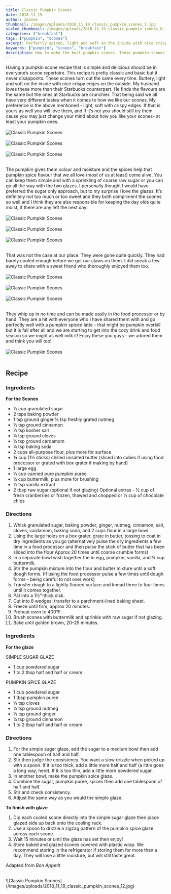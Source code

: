 ```yaml
---
title: Classic Pumpkin Scones
date: 2018-11-19
author: Joanne
thumbnail: /images/uploads/2018_11_19_classic_pumpkin_scones_1.jpg
scaled_thumbnail: /images/uploads/2018_11_19_classic_pumpkin_scones_0.jpg
categories: ["breakfast"]
tags: ["pumpkin", "scones"]
excerpt: Perfectly spiced, light and soft on the inside with nice crispy edges on the outside
keywords: ["pumpkin", "scones", "breakfast"]
description: How to make the best pumpkin scones. These pumpkin scones are perfectly spiced, light and soft on the inside with nice crispy edges on the outside.
---
```


Having a pumpkin scone recipe that is simple and delicious should be in everyone’s scone repertoire. This recipe is pretty classic and basic but it never disappoints. These scones turn out the same every time. Buttery, light and soft on the inside with nice crispy edges on the outside. My husband loves these more than their Starbucks counterpart. He finds the flavours are the same but the ones at Starbucks are crunchier. That being said we all have very different tastes when it comes to how we like our scones. My preference is the above mentioned - light, soft with crispy edges. If that is yours as well you will love them, and if it’s not you should still try them cause you may just change your mind about how you like your scones- at least your pumpkin ones.
</br>
</br>
![Classic Pumpkin Scones](/images/uploads/2018_11_19_classic_pumpkin_scones_2.jpg)
</br>
</br>
![Classic Pumpkin Scones](/images/uploads/2018_11_19_classic_pumpkin_scones_3.jpg)
</br>
</br>
![Classic Pumpkin Scones](/images/uploads/2018_11_19_classic_pumpkin_scones_4.jpg)
</br>
</br>

The pumpkin gives them colour and moisture and the spices help that pumpkin spice flavour that we all love (most of us at least) come alive. You can keep them simple and with a sprinkling of coarse raw sugar or you can go all the way with the two glazes. I personally thought I would have preferred the sugar only approach, but to my surprise I love the glazes. It’s definitely not too much or too sweet and they both compliment the scones so well and I think they are also responsible for keeping the day olds quite moist, if there are any left the next day.
</br>
</br>
![Classic Pumpkin Scones](/images/uploads/2018_11_19_classic_pumpkin_scones_5.jpg)
</br>
</br>
![Classic Pumpkin Scones](/images/uploads/2018_11_19_classic_pumpkin_scones_6.jpg)
</br>
</br>
![Classic Pumpkin Scones](/images/uploads/2018_11_19_classic_pumpkin_scones_7.jpg)
</br>
</br>

That was not the case at our place. They were gone quite quickly. They had barely cooled enough before we got our claws on them. I did sneak a few away to share with a sweet friend who thoroughly enjoyed them too.
</br>
</br>
![Classic Pumpkin Scones](/images/uploads/2018_11_19_classic_pumpkin_scones_8.jpg)
</br>
</br>
![Classic Pumpkin Scones](/images/uploads/2018_11_19_classic_pumpkin_scones_9.jpg)
</br>
</br>
![Classic Pumpkin Scones](/images/uploads/2018_11_19_classic_pumpkin_scones_10.jpg)
</br>
</br>

They whip up in no time and can be made easily in the food processor or by hand. They are a hit with everyone who I have shared them with and go perfectly well with a pumpkin spiced latte - that might be pumpkin overkill but it is fall after all and we are starting to get into the cozy drink and food season so we might as well milk it! Enjoy these you guys - we adored them and think you will too!
</br>
</br>
![Classic Pumpkin Scones](/images/uploads/2018_11_19_classic_pumpkin_scones_11.jpg)
</br>
</br>

## Recipe

### Ingredients

__For the Scones__

* ½ cup granulated sugar
* 2 tsps baking powder
* 1 tsp ground ginger
½ tsp freshly grated nutmeg
* ½ tsp ground cinnamon
* ½ tsp kosher salt
* ¼ tsp ground cloves
* &frac14; tsp ground cardamom 
* ¼ tsp baking soda
* 2 cups all-purpose flour, plus more for surface
* ¾ cup (1½ sticks) chilled unsalted butter (sliced into cubes if using food processor or grated with box grater if making by hand)
* 1 large egg
* ½ cup canned pure pumpkin purée
* ¼ cup buttermilk, plus more for brushing
* &frac12; tsp vanilla extract
* 2 tbsp raw sugar (optional if not glazing)
Optional extras - &frac12; cup of fresh cranberries or frozen, thawed and chopped or &frac12; cup of chocolate chips

### Directions

1. Whisk granulated sugar, baking powder, ginger, nutmeg, cinnamon, salt, cloves, cardamom, baking soda, and 2 cups flour in a large bowl. 
2. Using the large holes on a box grater, grate in butter, tossing to coat in dry ingredients as you go (alternatively pulse the dry ingredients a few time in a food processor and then pulse the stick of butter that has been sliced into the flour Approx 20 times until coarse crumble forms)
3. In a separate bowl wish together the in egg, pumpkin, vanilla, and ¼ cup buttermilk.
4. Stir the pumpkin mixture into the flour and butter mixture until a soft dough forms. (If using the food processor pulse a few times until dough forms - being careful to not over work)
5. Transfer dough to a lightly floured surface and knead three to four times until it comes together.
6. Pat into a 1½”-thick disk. 
7. Cut into 8 wedges; transfer to a parchment-lined baking sheet. 
8. Freeze until firm, approx 20 minutes.
9. Preheat oven to 400°F. 
10. Brush scones with buttermilk and sprinkle with raw sugar if not glazing. 
11. Bake until golden brown, 20–25 minutes.

### Ingredients

__For the glaze__

SIMPLE SUGAR GLAZE

* 1 cup powdered sugar
* 1 to 2 tbsp half and half or cream

PUMPKIN SPICE GLAZE

* 1 cup powdered sugar
* 1 tbsp pumpkin puree
* &frac18; tsp cloves
* &frac18; tsp ground nutmeg
* &frac18; tsp ground ginger
* &frac14; tsp ground cinnamon
* 1 to 2 tbsp half and half or cream

### Directions

1. For the simple sugar glaze, add the sugar to a medium bowl then add one tablespoon of half and half. 
1. Stir then judge the consistency. You want a slow drizzle when picked up with a spoon. If it is too thick, add a little more half and half (a little goes a long way, here). If it is too thin, add a little more powdered sugar.
1. In another bowl, make the pumpkin spice glaze. 
1. Combine the sugar, pumpkin puree, spices then add one tablespoon of half and half. 
1. Stir and check consistency. 
1. Adjust the same way as you would the simple glaze.

__To finish with glaze__

1. Dip each cooled scone directly into the simple sugar glaze then place glazed side up back onto the cooling rack.
1. Use a spoon to drizzle a zigzag pattern of the pumpkin spice glaze across each scone. 
1. Wait 15 minutes or until the glaze has set then enjoy!
1. Store baked and glazed scones covered with plastic wrap. We recommend storing in the refrigerator if storing them for more than a day. They will lose a little moisture, but will still taste great.

Adapted from _Bon Appetit_

</br>
![Classic Pumpkin Scones](/images/uploads/2018_11_19_classic_pumpkin_scones_12.jpg)
